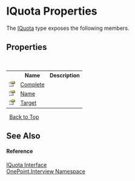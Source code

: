 # IQuota Properties
 

The <a href="T_OnePoint_Interview_IQuota">IQuota</a> type exposes the following members.


## Properties
&nbsp;<table><tr><th></th><th>Name</th><th>Description</th></tr><tr><td>![Public property](media/pubproperty.gif "Public property")</td><td><a href="P_OnePoint_Interview_IQuota_Complete">Complete</a></td><td /></tr><tr><td>![Public property](media/pubproperty.gif "Public property")</td><td><a href="P_OnePoint_Interview_IQuota_Name">Name</a></td><td /></tr><tr><td>![Public property](media/pubproperty.gif "Public property")</td><td><a href="P_OnePoint_Interview_IQuota_Target">Target</a></td><td /></tr></table>&nbsp;
<a href="#iquota-properties">Back to Top</a>

## See Also


#### Reference
<a href="T_OnePoint_Interview_IQuota">IQuota Interface</a><br /><a href="N_OnePoint_Interview">OnePoint.Interview Namespace</a><br />